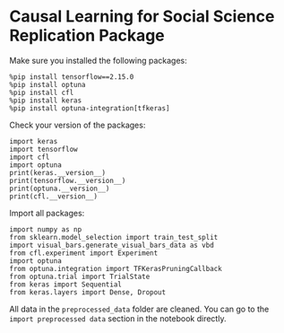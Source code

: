 # Causal Learning for Social Science Replication Package

Make sure you installed the following packages:
```
%pip install tensorflow==2.15.0 
%pip install optuna
%pip install cfl
%pip install keras
%pip install optuna-integration[tfkeras]
```
Check your version of the packages:
```
import keras
import tensorflow
import cfl
import optuna
print(keras.__version__)
print(tensorflow.__version__)
print(optuna.__version__)
print(cfl.__version__)
```
Import all packages:
```
import numpy as np
from sklearn.model_selection import train_test_split
import visual_bars.generate_visual_bars_data as vbd
from cfl.experiment import Experiment
import optuna
from optuna.integration import TFKerasPruningCallback
from optuna.trial import TrialState
from keras import Sequential
from keras.layers import Dense, Dropout
```

All data in the `preprocessed_data` folder are cleaned. You can go to the `import preprocessed data` section in the notebook directly.  
